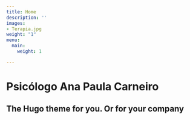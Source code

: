 ```yaml
---
title: Home
description: ''
images:
- Terapia.jpg
weight: "1"
menu:
  main:
    weight: 1

---
```

# Psicólogo Ana Paula Carneiro

## The Hugo theme for you. Or for your company